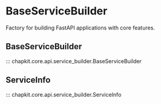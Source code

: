 # BaseServiceBuilder

Factory for building FastAPI applications with core features.

## BaseServiceBuilder

::: chapkit.core.api.service_builder.BaseServiceBuilder

## ServiceInfo

::: chapkit.core.api.service_builder.ServiceInfo
